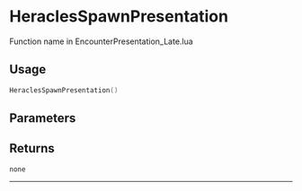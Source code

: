 # HeraclesSpawnPresentation
Function name in EncounterPresentation_Late.lua
## Usage
```lua
HeraclesSpawnPresentation()
```
## Parameters

## Returns
`none`

---